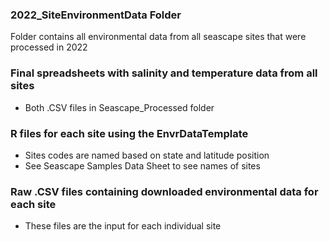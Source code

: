### 2022_SiteEnvironmentData Folder 
Folder contains all environmental data from all seascape sites that were processed in 2022

### Final spreadsheets with salinity and temperature data from all sites
- Both .CSV files in Seascape_Processed folder

### R files for each site using the EnvrDataTemplate
- Sites codes are named based on state and latitude position
- See Seascape Samples Data Sheet to see names of sites

### Raw .CSV files containing downloaded environmental data for each site 
- These files are the input for each individual site 
